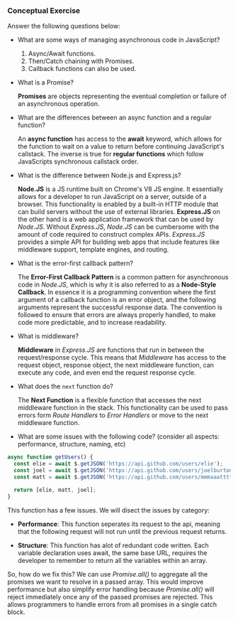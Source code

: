 ### Conceptual Exercise

Answer the following questions below:

- What are some ways of managing asynchronous code in JavaScript?

  1. Async/Await functions.
  2. Then/Catch chaining with Promises.
  3. Callback functions can also be used.

- What is a Promise?

  **Promises** are objects representing the eventual completion or failure of an asynchronous operation.

- What are the differences between an async function and a regular function?

  An **async function** has access to the **await** keyword, which allows for the function to wait on a value to return before continuing JavaScript's callstack. The inverse is true for **regular functions** which follow JavaScripts synchronous callstack order.

- What is the difference between Node.js and Express.js?

  **Node.JS** is a JS runtime built on Chrome's V8 JS engine. It essentially allows for a developer to run JavaScript on a server, outside of a browser. This functionality is enabled by a built-in HTTP module that can build servers without the use of external libraries.
  **Express.JS** on the other hand is a web application framework that can be used by *Node.JS*. Without *Express.JS*, *Node.JS* can be cumbersome with the amount of code required to construct complex APIs. *Express.JS* provides a simple API for building web apps that include features like middleware support, template engines, and routing. 

- What is the error-first callback pattern?

  The **Error-First Callback Pattern** is a common pattern for asynchronous code in *Node.JS*, which is why it is also referred to as a **Node-Style Callback**. In essence it is a programming convention where the first argument of a callback function is an error object, and the following arguments represent the successful response data. The convention is followed to ensure that errors are always properly handled, to make code more predictable, and to increase readability. 

- What is middleware?

  **Middleware** in *Express.JS* are functions that run in between the request/response cycle. This means that *Middleware* has access to the request object, response object, the next middleware function, can execute any code, and even end the request response cycle.

- What does the `next` function do?

  The **Next Function** is a flexible function that accesses the next middleware function in the stack. This functionality can be used to pass errors form *Route Handlers* to *Error Handlers* or move to the next middleware function.

- What are some issues with the following code? (consider all aspects: performance, structure, naming, etc)

```js
async function getUsers() {
  const elie = await $.getJSON('https://api.github.com/users/elie');
  const joel = await $.getJSON('https://api.github.com/users/joelburton');
  const matt = await $.getJSON('https://api.github.com/users/mmmaaatttttt');

  return [elie, matt, joel];
}
```

  This function has a few issues. We will disect the issues by category:

  - **Performance**: This function seperates its request to the api, meaning that the following request will not run until the previous request returns.

  - **Structure**: This function has alot of redundant code written. Each variable declaration uses await, the same base URL, requires the developer to remember to return all the variables within an array.

  So, how do we fix this? We can use *Promise.all()* to aggregate all the promises we want to resolve in a passed array. This would improve performance but also simplify error handling because *Promise.all()* will reject immediately once any of the passed promises are rejected. This allows programmers to handle errors from all promises in a single catch block. 
